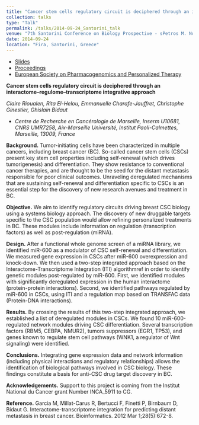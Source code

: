 ```yaml
---
title: "Cancer stem cells regulatory circuit is deciphered through an interactome–regulome–transcriptome integrative approach"
collection: talks
type: "Talk"
permalink: /talks/2014-09-24_Santorini_talk
venue: "7th Santorini Conference on Biology Prospective - sPetros M. Nomikos Conference Centre"
date: 2014-09-24
location: "Fira, Santorini, Greece"
---
```


* [Slides](http://rioualen.github.io/files/2014-09-24_Santorini_slides.pdf)
* [Proceedings](http://www.nsfa.asso.fr/sites/default/files/atoms/files/santorini_conference_of_biology_prospective_25-27_sep_2014.pdf)
* [European Society on Pharmacogenomics and Personalized Therapy](https://esptnet.eu)

**Cancer stem cells regulatory circuit is deciphered through an interactome–regulome–transcriptome integrative approach**

*Claire Rioualen, Rita El-Helou, Emmanuelle Charafe-Jauffret, Christophe Ginestier, Ghislain Bidaut*

* *Centre de Recherche en Cancérologie de Marseille, Inserm U10681, CNRS UMR7258, Aix-Marseille Université, Institut Paoli-Calmettes, Marseille, 13009, France*

**Background.** Tumor-initiating cells have been characterized in multiple cancers, including breast cancer (BC). So-called cancer stem cells (CSCs) present key stem cell properties including self-renewal (which drives tumorigenesis) and differentiation. They show resistance to conventional cancer therapies, and are thought to be the seed for the distant metastasis responsible for poor clinical outcomes. Unraveling deregulated mechanisms that are sustaining self-renewal and differentiation specific to CSCs is an essential step for the discovery of new research avenues and treatment in BC.

**Objective.** We aim to identify regulatory circuits driving breast CSC biology using a systems biology approach. The discovery of new druggable targets specific to the CSC population would allow refining personalized treatments in BC. These modules include information on regulation (transcription factors) as well as post-regulation (miRNA).

**Design.** After a functional whole genome screen of a miRNA library, we identified miR-600 as a modulator of CSC self-renewal and differentiation. We measured gene expression in CSCs after miR-600 overexpression and knock-down. We then used a two-step integrated approach based on the Interactome-Transcriptome Integration (ITI) algorithmref in order to identify genetic modules post-regulated by miR-600. First, we identified modules with significantly deregulated expression in the human interactome (protein-protein interactions). Second, we identified pathways regulated by miR-600 in CSCs, using ITI and a regulation map based on TRANSFAC data (Protein-DNA interactions).

**Results.** By crossing the results of this two-step integrated approach, we established a list of deregulated modules in CSCs. We found 10 miR-600-regulated network modules driving CSC differentiation. Several transcription factors (RBM5, CEBPA, NMUR2), tumors suppressors (EGR1, TP53), and genes known to regulate stem cell pathways (WNK1, a regulator of Wnt signaling) were identified.

**Conclusions.** Integrating gene expression data and network information (including physical interactions and regulatory relationships) allows the identification of biological pathways involved in CSC biology. These findings constitute a basis for anti-CSC drug target discovery in BC.

**Acknowledgements.** Support to this project is coming from the Institut National du Cancer grant Number INCA_5911 to CG.

**Reference.** Garcia M, Millat-Carus R, Bertucci F, Finetti P, Birnbaum D, Bidaut G. Interactome-transcriptome integration for predicting distant metastasis in breast cancer. Bioinformatics. 2012 Mar 1;28(5):672-8.





